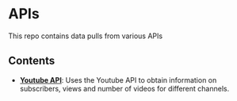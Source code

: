 # APIs
This repo contains data pulls from various APIs

## Contents

* **[Youtube API](https://github.com/lb930/APIs/tree/main/Youtube_API)**: Uses the Youtube API to obtain information on subscribers, views and number of videos for different channels.
